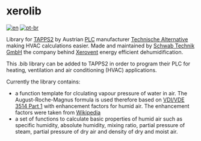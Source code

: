# xerolib
[![en](https://img.shields.io/badge/lang-en-red.svg)](/stechnik/xerolib/blob/master/README.md)
[![pt-br](https://img.shields.io/badge/lang-de-green.svg)](/stechnik/xerolib/blob/master/README.de.md)

Library for [TAPPS2](https://wiki.ta.co.at/TAPPS2) by Austrian [PLC](https://en.wikipedia.org/wiki/Programmable_logic_controller) manufacturer [Technische Alternative](https://www.ta.co.at/) making HVAC calculations easier. Made and maintained by [Schwab Technik GmbH](https://www.schwabtechnik.ch) the company behind [Xerovent](https://www.xerovent.ch/) energy efficient dehumidification.

This .bib library can be added to TAPPS2 in order to program their PLC for heating, ventilation and air conditioning (HVAC) applications.

Currently the library contains:
- a function template for clculating vapour pressure of water in air. The August-Roche-Magnus formula is used therefore based on [VDI/VDE 3514 Part 1](https://www.vdi.de/richtlinien/details/vdivde-3514-blatt-1-gasfeuchtemessung-kenngroessen-und-formelzeichen) with enhancement factors for humid air. The enhancement factors were taken from [Wikipedia](https://de.wikipedia.org/w/index.php?title=S%C3%A4ttigungsdampfdruck&oldid=236975950#Korrekturfaktoren_f%C3%BCr_feuchte_Luft)
- a set of functions to calculate basic properties of humid air such as specific humidity, absolute humidity, mixing ratio, partial pressure of steam, partial pressure of dry air and density of dry and moist air. 
